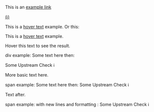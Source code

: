 This is an [example link](http://example.com/ "With a Title")

[(:information_source:)](# "Some helpful text")

[id1]: ## "your hover text"

This is a [hover text][id1] example.
Or this:

This is a [hover text](## "your hover text") example.

<div title="This is a mouseover text!">Hover this text to see the result.</div>

div example: Some text here then: <div title="This check does stuff and is awesome!">Some Upstream Check :information_source:</div> 

More basic text here.

span example: Some text here then: <span title="This check does stuff and is awesome!">Some Upstream Check :information_source:</span> 

Text after.

span example: with new lines and formatting : <span title="**Description:**This check does stuff and is awesome! NewLine slashn\n then newline br <br> new line <p> <b>bold from html</>NewLine slashn\n then newline br <br> new line <p> New line with amphash10 &#10; more text after">Some Upstream Check :information_source:</span> 
